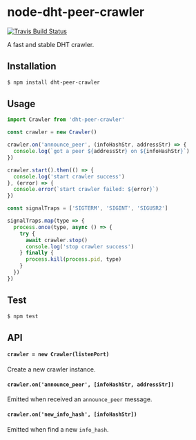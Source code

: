 # node-dht-peer-crawler

[![Travis Build Status](https://travis-ci.com/Covertness/node-dht-peer-crawler.svg?branch=master)](https://travis-ci.com/Covertness/node-dht-peer-crawler)

A fast and stable DHT crawler.

## Installation
```bash
$ npm install dht-peer-crawler
```

## Usage
```js
import Crawler from 'dht-peer-crawler'

const crawler = new Crawler()

crawler.on('announce_peer', (infoHashStr, addressStr) => {
  console.log(`got a peer ${addressStr} on ${infoHashStr}`)
})

crawler.start().then(() => {
  console.log('start crawler success')
}, (error) => {
  console.error(`start crawler failed: ${error}`)
})

const signalTraps = ['SIGTERM', 'SIGINT', 'SIGUSR2']

signalTraps.map(type => {
  process.once(type, async () => {
    try {
      await crawler.stop()
      console.log('stop crawler success')
    } finally {
      process.kill(process.pid, type)
    }
  })
})
```

## Test
```bash
$ npm test
```

## API
#### `crawler = new Crawler(listenPort)`

Create a new crawler instance.

#### `crawler.on('announce_peer', [infoHashStr, addressStr])`

Emitted when received an `announce_peer` message.

#### `crawler.on('new_info_hash', [infoHashStr])`

Emitted when find a new `info_hash`.